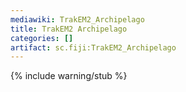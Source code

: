 ```yaml
---
mediawiki: TrakEM2_Archipelago
title: TrakEM2 Archipelago
categories: []
artifact: sc.fiji:TrakEM2_Archipelago
---
```


{% include warning/stub %}



